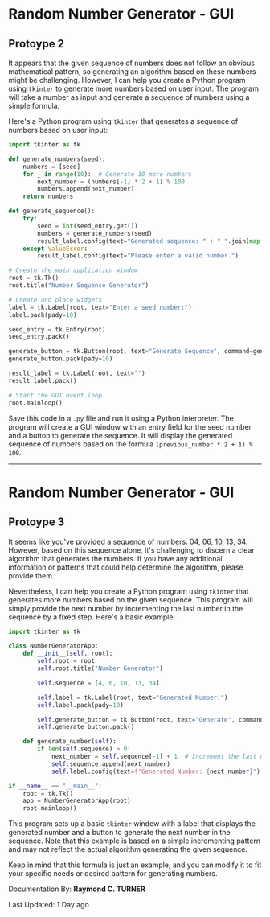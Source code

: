 # Random Number Generator - GUI
## Protoype 2

It appears that the given sequence of numbers does not follow an obvious mathematical pattern, so generating an algorithm based on these numbers might be challenging. However, I can help you create a Python program using `tkinter` to generate more numbers based on user input. The program will take a number as input and generate a sequence of numbers using a simple formula.

Here's a Python program using `tkinter` that generates a sequence of numbers based on user input:

```python
import tkinter as tk

def generate_numbers(seed):
    numbers = [seed]
    for _ in range(10):  # Generate 10 more numbers
        next_number = (numbers[-1] * 2 + 1) % 100
        numbers.append(next_number)
    return numbers

def generate_sequence():
    try:
        seed = int(seed_entry.get())
        numbers = generate_numbers(seed)
        result_label.config(text="Generated sequence: " + " ".join(map(str, numbers)))
    except ValueError:
        result_label.config(text="Please enter a valid number.")

# Create the main application window
root = tk.Tk()
root.title("Number Sequence Generator")

# Create and place widgets
label = tk.Label(root, text="Enter a seed number:")
label.pack(pady=10)

seed_entry = tk.Entry(root)
seed_entry.pack()

generate_button = tk.Button(root, text="Generate Sequence", command=generate_sequence)
generate_button.pack(pady=10)

result_label = tk.Label(root, text="")
result_label.pack()

# Start the GUI event loop
root.mainloop()
```

Save this code in a `.py` file and run it using a Python interpreter. The program will create a GUI window with an entry field for the seed number and a button to generate the sequence. It will display the generated sequence of numbers based on the formula `(previous_number * 2 + 1) % 100`.


---

# Random Number Generator - GUI
## Protoype 3

It seems like you've provided a sequence of numbers: 04, 06, 10, 13, 34. However, based on this sequence alone, it's challenging to discern a clear algorithm that generates the numbers. If you have any additional information or patterns that could help determine the algorithm, please provide them.

Nevertheless, I can help you create a Python program using `tkinter` that generates more numbers based on the given sequence. This program will simply provide the next number by incrementing the last number in the sequence by a fixed step. Here's a basic example:

```python
import tkinter as tk

class NumberGeneratorApp:
    def __init__(self, root):
        self.root = root
        self.root.title("Number Generator")

        self.sequence = [4, 6, 10, 13, 34]

        self.label = tk.Label(root, text="Generated Number:")
        self.label.pack(pady=10)

        self.generate_button = tk.Button(root, text="Generate", command=self.generate_number)
        self.generate_button.pack()

    def generate_number(self):
        if len(self.sequence) > 0:
            next_number = self.sequence[-1] + 1  # Increment the last number by 1
            self.sequence.append(next_number)
            self.label.config(text=f"Generated Number: {next_number}")

if __name__ == "__main__":
    root = tk.Tk()
    app = NumberGeneratorApp(root)
    root.mainloop()
```

This program sets up a basic `tkinter` window with a label that displays the generated number and a button to generate the next number in the sequence. Note that this example is based on a simple incrementing pattern and may not reflect the actual algorithm generating the given sequence.


Keep in mind that this formula is just an example, and you can modify it to fit your specific needs or desired pattern for generating numbers.

Documentation By: **Raymond C. TURNER**

Last Updated: 1 Day ago